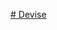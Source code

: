 [# Devise](https://pagespeed.web.dev/analysis/https-waelhouidi-github-io-Devise/5eudz7xldn?form_factor=mobile)

